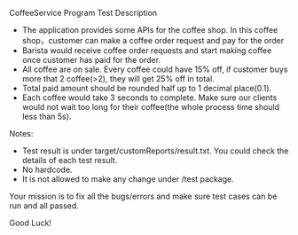 CoffeeService Program Test Description

- The application provides some APIs for the coffee shop. In this coffee shop，customer can make a coffee order request and pay for the order
- Barista would receive coffee order requests and start making coffee once customer has paid for the order.
- All coffee are on sale. Every coffee could have 15% off, if customer buys more that 2 coffee(>2), they will get 25% off in total.
- Total paid amount should be rounded half up to 1 decimal place(0.1).
- Each coffee would take 3 seconds to complete. Make sure our clients would not wait too long for their coffee(the whole process time should less than 5s).

Notes:
- Test result is under target/customReports/result.txt. You could check the details of each test result.
- No hardcode.
- It is not allowed to make any change under /test package.

Your mission is to fix all the bugs/errors and make sure test cases can be run and all passed.

Good Luck!
